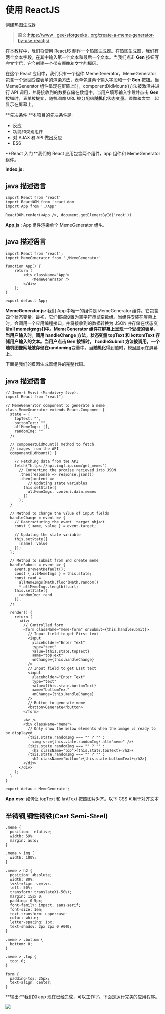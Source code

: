 # 使用 ReactJS

创建热图生成器

> 原文:[https://www . geeksforgeeks . org/create-a-meme-generator-by-use-reactjs/](https://www.geeksforgeeks.org/create-a-meme-generator-by-using-reactjs/)

在本教程中，我们将使用 ReactJS 制作一个热图生成器。在热图生成器，我们有两个文本字段，在其中输入第一个文本和最后一个文本。当我们点击 **Gen** 按钮写完文字后，它会创建一个带有图像和文字的模因。

在这个 React 应用中，我们只有一个组件:MemeGenerator。MemeGenerator 包含一个返回受控表单的渲染方法，表单包含两个输入字段和一个 **Gen** 按钮。当 MemeGenerator 组件呈现在屏幕上时，componentDidMount()方法被激活并进行 API 调用，并将接收到的数据存储在数组中。当用户填写输入字段并点击 **Gen** 按钮时，表单被提交，随机图像 URL 被分配给**随机化**状态变量。图像和文本一起显示在屏幕上。

**先决条件:**本项目的先决条件是:

*   反应
*   功能和类别组件
*   对 AJAX 和 API 做出反应
*   ES6

**React 入门:**我们的 React 应用包含两个组件，app 组件和 MemeGenerator 组件。

**Index.js:**

## java 描述语言

```
import React from 'react'
import ReactDOM from 'react-dom'
import App from './App'

ReactDOM.render(<App />, document.getElementById('root'))
```

**App.js** : App 组件渲染单个 MemeGenerator 组件。

## java 描述语言

```
import React from 'react';
import MemeGenerator from './MemeGenerator'

function App() {
    return (
        <div className="App">
            <MemeGenerator />
        </div>
    );
}

export default App;
```

**MemeGenerator.js:** 我们 App 中唯一的组件是 MemeGenerator 组件。它包含四个状态变量，最初，它们都被设置为空字符串或空数组。当组件安装在屏幕上时，会调用一个应用编程接口，并将接收到的数据转换为 JSON 并存储在状态变量**all memeigmgs[]**中。MemeGenerator 组件在屏幕上呈现一个受控的表单，当用户输入时，调用 **handleChange** 方法，状态变量 **topText** 和 **bottomText** 存储用户输入的文本。当用户点击 **Gen** 按钮时， **handleSubmit** 方法被调用，一个随机图像网址被存储在**randoming**变量中。当**随机化**得到值时，模因显示在屏幕上。

下面是我们的模因生成器组件的完整代码。

## java 描述语言

```
// Import React (Mandatory Step).
import React from "react";

// MemeGenerator component to generate a meme
class MemeGenerator extends React.Component {
  state = {
    topText: "",
    bottomText: "",
    allMemeImgs: [],
    randomImg: ""
  };

  // componentDidMount() method to fetch
  // images from the API
  componentDidMount() {

    // Fetching data from the API
    fetch("https://api.imgflip.com/get_memes")
      // Converting the promise recieved into JSON
      .then(response => response.json())
      .then(content =>
          // Updating state variables
        this.setState({
          allMemeImgs: content.data.memes
        })
      );
  }

  // Method to change the value of input fields
  handleChange = event => {
    // Destructuring the event. target object
    const { name, value } = event.target;

    // Updating the state variable
    this.setState({
      [name]: value
    });
  };

  // Method to submit from and create meme
  handleSubmit = event => {
    event.preventDefault();
    const { allMemeImgs } = this.state;
    const rand =
      allMemeImgs[Math.floor(Math.random()
      * allMemeImgs.length)].url;
    this.setState({
      randomImg: rand
    });
  };

  render() {
    return (
      <div>
        // Controlled form
        <form className="meme-form" onSubmit={this.handleSubmit}>
          // Input field to get First text
          <input
            placeholder="Enter Text"
            type="text"
            value={this.state.topText}
            name="topText"
            onChange={this.handleChange}
          />
          // Input field to get Lsst text
          <input
            placeholder="Enter Text"
            type="text"
            value={this.state.bottomText}
            name="bottomText"
            onChange={this.handleChange}
          />
          // Button to generate meme
          <button>Generate</button>
        </form>

        <br />
        <div className="meme">
          // Only show the below elements when the image is ready to be displayed
          {this.state.randomImg === "" ? "" :
            <img src={this.state.randomImg} alt="meme" />}
          {this.state.randomImg === "" ? "" :
            <h2 className="top">{this.state.topText}</h2>}
          {this.state.randomImg === "" ? "" :
            <h2 className="bottom">{this.state.bottomText}</h2>}
        </div>
      </div>
    );
  }
}

export default MemeGenerator;
```

**App.css:** 如何让 topText 和 lastText 按照图片对齐。以下 CSS 可用于对齐文本

## 半铸钢ˌ钢性铸铁(Cast Semi-Steel)

```
.meme {
  position: relative;
  width: 59%;
  margin: auto;
}

.meme > img {
  width: 100%;
}

.meme > h2 {
  position: absolute;
  width: 80%;
  text-align: center;
  left: 50%;
  transform: translateX(-50%);
  margin: 15px 0;
  padding: 0 5px;
  font-family: impact, sans-serif;
  font-size: 1em;
  text-transform: uppercase;
  color: white;
  letter-spacing: 1px;
  text-shadow: 2px 2px 0 #000;
}

.meme > .bottom {
  bottom: 0;
}

.meme > .top {
  top: 0;
}

form {
  padding-top: 25px;
  text-align: center;
}
```

**输出:**我们的 app 现在已经完成，可以工作了。下面是运行完美的应用程序。

![](img/6ec0fb07d4efc704e6f1041a6dbe9169.png)